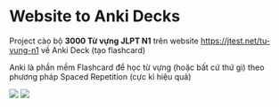 # Website to Anki Decks

Project cào bộ <b>3000 Từ vựng JLPT N1</b> trên website https://jtest.net/tu-vung-n1 về Anki Deck (tạo flashcard)

Anki là phần mềm Flashcard để học từ vựng (hoặc bất cứ thứ gì) theo phương pháp Spaced Repetition (cực kì hiệu quả)

<a href="https://i.imgur.com/vc6yCUb.png"><img src="https://i.imgur.com/vc6yCUbm.jpg"></a>
<a href="https://i.imgur.com/f3NpYA1.png"><img src="https://i.imgur.com/f3NpYA1m.jpg"></a>

